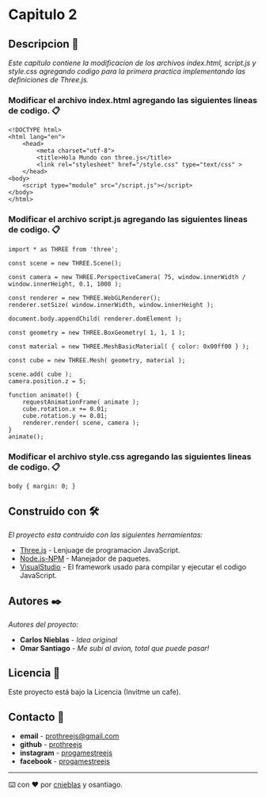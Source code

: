# Capitulo 2

## Descripcion 🚀

_Este capitulo contiene la modificacion de los archivos index.html, script.js y style.css agregando codigo para la primera practica implementando las definiciones de Three.js._

### Modificar el archivo index.html agregando las siguientes lineas de codigo. 📋

```
<!DOCTYPE html>
<html lang="en">
	<head>
		<meta charset="utf-8">
		<title>Hola Mundo con three.js</title>
		<link rel="stylesheet" href="/style.css" type="text/css" >
	</head>
<body>
	<script type="module" src="/script.js"></script>
</body>
</html>
```
### Modificar el archivo script.js agregando las siguientes lineas de codigo. 📋

```
import * as THREE from 'three';

const scene = new THREE.Scene();

const camera = new THREE.PerspectiveCamera( 75, window.innerWidth / window.innerHeight, 0.1, 1000 );

const renderer = new THREE.WebGLRenderer();
renderer.setSize( window.innerWidth, window.innerHeight );

document.body.appendChild( renderer.domElement );

const geometry = new THREE.BoxGeometry( 1, 1, 1 );

const material = new THREE.MeshBasicMaterial( { color: 0x00ff00 } );

const cube = new THREE.Mesh( geometry, material );

scene.add( cube );
camera.position.z = 5;

function animate() { 
	requestAnimationFrame( animate );
	cube.rotation.x += 0.01;
	cube.rotation.y += 0.01;
	renderer.render( scene, camera );
}
animate();
```
### Modificar el archivo style.css agregando las siguientes lineas de codigo. 📋

```
body { margin: 0; }
```
## Construido con 🛠️

_El proyecto esta contruido con las siguientes herramientas:_

* [Three.js](https://threejs.org/) - Lenjuage de programacion JavaScript.
* [Node.js-NPM](https://nodejs.org/en) - Manejador de paquetes.
* [VisualStudio](https://visualstudio.microsoft.com/es/) - El framework usado para compilar y ejecutar el codigo JavaScript.
## Autores ✒️

_Autores del proyecto:_

* **Carlos Nieblas** - *Idea original*
* **Omar Santiago** - *Me subi al avion, total que puede pasar!*

## Licencia 📄

Este proyecto está bajo la Licencia (Invitme un cafe).

## Contacto 📄

* **email** - [prothreejs@gmail.com](https://mail.google.com/)
* **github** - [prothreejs](https://github.com/prothreejs)
* **instagram** - [progamestreejs](https://www.instagram.com/)
* **facebook** - [progamestreejs](https://www.facebook.com/profile.php?id=61558214141911)

---
⌨️ con ❤️ por [cnieblas](https://www.cnieblas.com) y osantiago.
